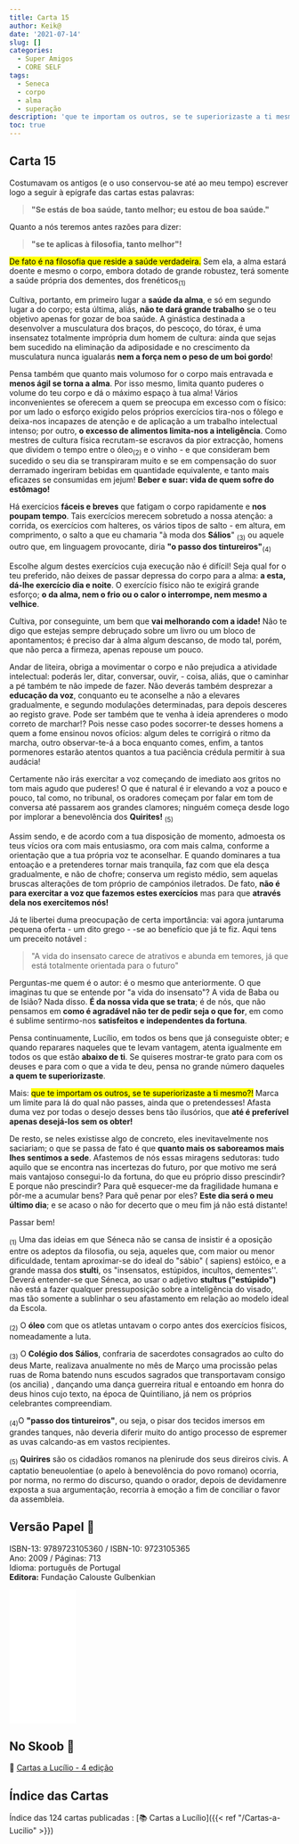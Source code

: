 ```yaml
---
title: Carta 15
author: Keik@
date: '2021-07-14'
slug: []
categories:
  - Super Amigos
  - CORE SELF
tags:
  - Seneca
  - corpo
  - alma
  - superação
description: 'que te importam os outros, se te superiorizaste a ti mesmo?!'
toc: true
---
```


## Carta 15 

Costumavam os antigos (e o uso conservou-se até ao meu tempo) escrever logo a seguir à epígrafe das cartas estas palavras: 

> **"Se estás de boa saúde, tanto melhor; eu estou de boa saúde."** 

Quanto a nós teremos antes razões para dizer: 

> **"se te aplicas à filosofia, tanto melhor"!**

<mark> De fato é na filosofia que reside a saúde verdadeira.</mark> Sem ela, a alma estará doente e mesmo o corpo, embora dotado de grande robustez, terá somente a saúde própria dos dementes, dos frenéticos<sub>(1)</sub>

Cultiva, portanto, em primeiro lugar a **saúde da alma**, e só em segundo lugar a do corpo; esta última, aliás, **não te dará grande trabalho** se o teu objetivo apenas for gozar de boa saúde. A ginástica destinada a desenvolver a musculatura dos braços, do pescoço, do tórax, é uma insensatez totalmente imprópria dum homem de cultura: ainda que sejas bem sucedido na eliminação da adiposidade e no crescimento da musculatura nunca igualarás **nem a força nem o peso de um boi gordo**! 

Pensa também que quanto mais volumoso for o corpo mais entravada e **menos ágil se torna a alma**. Por isso mesmo, limita quanto puderes o volume do teu corpo e dá o  máximo espaço à tua alma! Vários inconvenientes se oferecem a quem se preocupa em excesso com o físico: por um lado o esforço exigido pelos próprios exercícios tira-nos o fôlego e deixa-nos incapazes de atenção e de aplicação a um trabalho intelectual intenso; por outro, **o excesso de alimentos limita-nos a inteligência**. Como mestres de cultura física recrutam-se escravos da pior extracção, homens que dividem o tempo entre o óleo<sub>(2)</sub>  e o vinho - e que consideram bem sucedido o seu dia se transpiraram muito e se em compensação do suor derramado ingeriram bebidas em quantidade equivalente, e tanto mais eficazes se consumidas em jejum! **Beber e suar: vida de quem sofre do estômago!**

Há exercícios **fáceis e breves** que fatigam o corpo rapidamente e **nos poupam tempo**. Tais exercícios merecem sobretudo a nossa atenção: a corrida, os exercícios com halteres, os vários tipos de salto - em altura, em comprimento, o salto a que eu chamaria "à moda dos **Sálios**" <sub>(3)</sub> ou aquele outro que, em linguagem provocante, diria **"o passo dos tintureiros"**<sub>(4)</sub>

Escolhe algum destes exercícios cuja execução não é difícil! Seja qual for o teu preferido, não deixes de passar depressa do corpo para a alma: **a esta, dá-lhe exercício dia e noite**. O exercício físico não te exigirá grande esforço; **o da alma, nem o frio ou o  calor o interrompe, nem mesmo a velhice**. 

Cultiva, por conseguinte, um bem que **vai melhorando com a idade!** Não te digo que estejas sempre debruçado sobre um livro ou um bloco de apontamentos; é preciso dar à alma algum descanso, de modo tal, porém, que não perca a firmeza, apenas repouse um pouco.

Andar de liteira, obriga a movimentar o corpo e não prejudica a atividade intelectual: poderás ler, ditar, conversar, ouvir, - coisa, aliás, que o caminhar a pé também te não impede de fazer. Não deverás também desprezar a **educação da voz**, conquanto eu te aconselhe a não a elevares gradualmente, e segundo modulações determinadas, para depois desceres ao registo grave. Pode ser também que te venha à ideia aprenderes o modo correto de marchar!? Pois nesse caso podes socorrer-te desses homens a quem a fome ensinou novos ofícios: algum deles te corrigirá o ritmo da marcha, outro observar-te-á a boca enquanto comes, enfim, a tantos pormenores estarão atentos quantos a tua paciência crédula permitir à sua audácia!

Certamente não irás exercitar a voz começando de imediato aos gritos no tom mais agudo que puderes! O que é natural é ir elevando a voz a pouco e pouco, tal como, no tribunal, os oradores começam por falar em tom de conversa até passarem aos grandes clamores; ninguém começa desde logo por implorar a benevolência dos **Quirites!** <sub>(5)</sub> 

Assim sendo, e de acordo com a tua disposição de momento, admoesta os teus vícios ora com mais entusiasmo, ora com mais calma, conforme a orientação que a tua própria voz te aconselhar. E quando dominares a tua entoação e a pretenderes tornar mais tranquila, faz com que ela desça gradualmente, e não de chofre; conserva um registo médio, sem aquelas bruscas alterações de tom próprio de campónios iletrados.
De fato, **não é para exercitar a voz que fazemos estes exercícios** mas para que **através dela nos exercitemos nós!**

Já te libertei duma preocupação de certa importância: vai agora juntaruma pequena oferta - um dito grego -
-se ao benefício que já te fiz. Aqui tens um preceito notável : 

> "A vida do insensato carece de atrativos e abunda em temores, já que está totalmente orientada para o futuro"

Perguntas-me quem é o autor: é o mesmo que anteriormente. O que imaginas tu que se entende por "a vida do insensato"? 
A vida de Baba ou de Isião? Nada disso. **É da nossa vida que se trata**; é de nós, que não pensamos em **como é agradável não ter de pedir seja o que for**, em como é sublime sentirmo-nos **satisfeitos e independentes da fortuna**.

Pensa continuamente, Lucílio,  em todos os bens que já conseguiste obter; e quando reparares naqueles que te levam vantagem, atenta igualmente em todos os que estão **abaixo de ti**. Se quiseres mostrar-te grato para com os deuses e para com o que a vida te deu, pensa no grande número daqueles **a quem te superiorizaste**. 

Mais: <mark> que te importam os outros, se te superiorizaste a ti mesmo?!</mark>  Marca um limite para lá do qual não passes, ainda que o pretendesses! Afasta duma vez por todas o desejo desses bens tão ilusórios, que **até é preferível apenas desejá-los sem os obter!** 

De resto, se neles existisse algo de concreto, eles inevitavelmente nos saciariam; o que se passa de fato é que **quanto mais os saboreamos mais lhes sentimos a sede**. Afastemos de nós essas miragens sedutoras: tudo aquilo que se encontra nas incertezas do futuro, por que motivo me será mais vantajoso consegui-lo da fortuna, do que eu próprio disso prescindir? E porque não prescindir? Para quê esquecer-me da fragilidade humana e pôr-me a acumular bens? Para quê penar por eles? **Este dia será o meu último dia**; e se acaso o não for decerto que o meu fim já não está distante!

 
 Passar bem!
 
<sub>(1)</sub> Uma das ideias em que Séneca não se cansa de insistir é a oposição entre os adeptos da filosofia, ou seja, aqueles que, com maior ou menor dificuldade, tentam aproximar-se do ideal do "sábio" ( sapiens) estóico, e a grande massa dos **stulti**, os "insensatos, estúpidos, incultos, dementes''. Deverá entender-se que Séneca, ao usar o adjetivo **stultus ("estúpido")** não está a fazer qualquer pressuposição sobre a inteligência do visado, mas tão somente a sublinhar o seu afastamento em relação ao modelo ideal da Escola.

<sub>(2)</sub> O **óleo** com que os atletas untavam o corpo antes dos exercícios físicos, nomeadamente a luta. 


<sub>(3)</sub> O **Colégio dos Sálios**, confraria de sacerdotes consagrados ao culto do deus Marte, realizava anualmente no mês de Março uma procissão pelas ruas de Roma batendo nuns escudos sagrados que transportavam consigo (os ancilia) , dançando uma dança guerreira ritual e entoando em honra do deus hinos cujo texto, na época de Quintiliano, já nem os próprios celebrantes compreendiam.


<sub>(4)</sub>O **"passo dos tintureiros"**, ou seja, o pisar dos tecidos imersos em grandes tanques, não deveria diferir muito do antigo processo de espremer as uvas calcando-as em vastos recipientes.

<sub>(5)</sub> **Quirires** são os cidadãos romanos na plenirude dos seus direiros civis. A captatio beneuolentiae (o apelo à benevolência do povo romano) ocorria, por norma, no rermo do discurso, quando o orador, depois de devidamenre exposta a sua argumentação, recorria à emoção a fim de conciliar o favor da assembleia.

## Versão Papel :book:

ISBN-13: 9789723105360 / ISBN-10: 9723105365  
Ano: 2009 / Páginas: 713  
Idioma: português de Portugal   
**Editora:** Fundação Calouste Gulbenkian

<iframe style="width:120px;height:240px;" marginwidth="0" marginheight="0" scrolling="no" frameborder="0" src="//ws-na.amazon-adsystem.com/widgets/q?ServiceVersion=20070822&OneJS=1&Operation=GetAdHtml&MarketPlace=BR&source=ac&ref=tf_til&ad_type=product_link&tracking_id=mundodekeika-20&marketplace=amazon&amp;region=BR&placement=9723105365&asins=9723105365&linkId=fb8dc16224bc0c2b7943ec769c5b5905&show_border=true&link_opens_in_new_window=true&price_color=333333&title_color=0066c0&bg_color=ffffff">
    </iframe>


## No Skoob :eagle:

:book: [Cartas a Lucílio - 4 edição](https://www.skoob.com.br/cartas-a-lucilio-37684ed41245.html)


## Índice das Cartas

Índice das 124 cartas publicadas : [📚 Cartas a Lucílio]({{< ref "/Cartas-a-Lucilio" >}})

